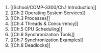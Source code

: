 

1. [[School/COMP-3300/Ch.1 Introduction]]
2. [[Ch.2 Operating System Services]]
3. [[Ch.3 Processes]]
4. [[Ch.4 Threads & Concurrency]]
5. [[Ch.5 CPU Scheduling]]
6. [[Ch.6 Synchronization Tools]]
7. [[Ch.7 Synchronization Examples]]
8. [[Ch.8 Deadlocks]]
